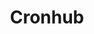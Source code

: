 ---
blog: https://blog.cronhub.io/
codehost: https://github.com/https://github.com/cronhub
logohandle: cronhubio
sort: cronhub
title: Cronhub
twitter: https://x.com/cronhubio
website: https://cronhub.io/
---